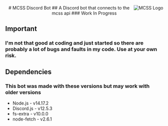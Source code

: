 <img src="https://i.imgur.com/uJFyBwF.png" alt="MCSS Logo" align="right">
<div align="center">
  # MCSS Discord Bot
  ## A Discord bot that connects to the mcss api
  ### Work In Progress
<div align="left">

## Important
  ### I'm not that good at coding and just started so there are probably a lot of bugs and faults in my code. Use at your own risk.
## Dependencies
  ### This bot was made with these versions but may work with older versions
* Node.js - v14.17.2
* Discord.js - v12.5.3
* fs-extra - v10.0.0
* node-fetch - v2.6.1
